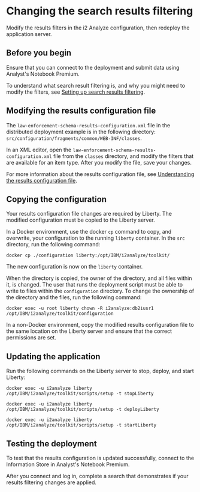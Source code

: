 # Changing the search results filtering
Modify the results filters in the i2 Analyze configuration, then redeploy the application server.

## Before you begin
Ensure that you can connect to the deployment and submit data using Analyst's Notebook Premium.

To understand what search result filtering is, and why you might need to modify the filters, see [Setting up search results filtering](https://www.ibm.com/support/knowledgecenter/SSXVXZ/com.ibm.i2.eia.go.live.doc/t_property_facets.html).

## Modifying the results configuration file
The `law-enforcement-schema-results-configuration.xml` file in the distributed deployment example is in the following directory: `src/configuration/fragments/common/WEB-INF/classes`.

In an XML editor, open the `law-enforcement-schema-results-configuration.xml` file from the `classes` directory, and modify the filters that are available for an item type. After you modify the file, save your changes.

For more information about the results configuration file, see [Understanding the results configuration file](https://www.ibm.com/support/knowledgecenter/SSXVXZ/com.ibm.i2.eia.go.live.doc/understanding_facets_file.html).

## Copying the configuration
Your results configuration file changes are required by Liberty. The modified configuration must be copied to the Liberty server.

In a Docker environment, use the docker `cp` command to copy, and overwrite, your configuration to the running `liberty` container. In the `src` directory, run the following command:
```
docker cp ./configuration liberty:/opt/IBM/i2analyze/toolkit/
```
The new configuration is now on the `liberty` container.

When the directory is copied, the owner of the directory, and all files within it, is changed. The user that runs the deployment script must be able to write to files within the `configuration` directory. To change the ownership of the directory and the files, run the following command:
```
docker exec -u root liberty chown -R i2analyze:db2iusr1 /opt/IBM/i2analyze/toolkit/configuration
```

In a non-Docker environment, copy the modified results configuration file to the same location on the Liberty server and ensure that the correct permissions are set.

## Updating the application
Run the following commands on the Liberty server to stop, deploy, and start Liberty:
```
docker exec -u i2analyze liberty /opt/IBM/i2analyze/toolkit/scripts/setup -t stopLiberty
```
```
docker exec -u i2analyze liberty /opt/IBM/i2analyze/toolkit/scripts/setup -t deployLiberty
```
```
docker exec -u i2analyze liberty /opt/IBM/i2analyze/toolkit/scripts/setup -t startLiberty
```

## Testing the deployment
To test that the results configuration is updated successfully, connect to the Information Store in Analyst's Notebook Premium.

After you connect and log in, complete a search that demonstrates if your results filtering changes are applied.
